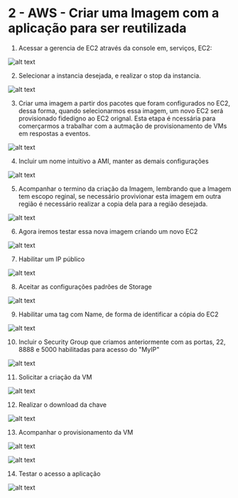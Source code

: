 # 2 - AWS - Criar uma Imagem com a aplicação para ser reutilizada


1. Acessar a gerencia de EC2 através da console em, serviços, EC2:

![alt text](https://github.com/dhnomura/Grupo2ABD-FrameworkDev/blob/main/imagens/Aula02Pt01.png)

2. Selecionar a instancia desejada, e realizar o stop da instancia. 

![alt text](https://github.com/dhnomura/Grupo2ABD-FrameworkDev/blob/main/imagens/Aula02Pt02.png)

3. Criar uma imagem a partir dos pacotes que foram configurados no EC2, dessa forma, quando selecionarmos essa imagem, um novo EC2 será provisionado fidedigno ao EC2 orignal. Esta etapa é ncessária para comerçarmos a trabalhar com a autmação de provisionamento de VMs em respostas a eventos.

![alt text](https://github.com/dhnomura/Grupo2ABD-FrameworkDev/blob/main/imagens/Aula02Pt03.png)

4. Incluir um nome intuitivo a AMI, manter as demais configurações

![alt text](https://github.com/dhnomura/Grupo2ABD-FrameworkDev/blob/main/imagens/Aula02Pt04.png)

5. Acompanhar o termino da criação da Imagem, lembrando que a Imagem tem escopo reginal, se necessário provivionar esta imagem em outra região é necessário realizar a copia dela para a região desejada.

![alt text](https://github.com/dhnomura/Grupo2ABD-FrameworkDev/blob/main/imagens/Aula02Pt05.png)

6. Agora iremos testar essa nova imagem criando um novo EC2

![alt text](https://github.com/dhnomura/Grupo2ABD-FrameworkDev/blob/main/imagens/Aula02Pt06.png)

7. Habilitar um IP público

![alt text](https://github.com/dhnomura/Grupo2ABD-FrameworkDev/blob/main/imagens/Aula02Pt08.png)

8. Aceitar as configurações padrões de Storage

![alt text](https://github.com/dhnomura/Grupo2ABD-FrameworkDev/blob/main/imagens/Aula02Pt09.png)

9. Habilitar uma tag com Name, de forma de identificar a cópia do EC2
    
![alt text](https://github.com/dhnomura/Grupo2ABD-FrameworkDev/blob/main/imagens/Aula02Pt10.png)

10. Incluir o Security Group que criamos anteriormente com as portas, 22, 8888 e 5000 habilitadas para acesso do "MyIP"

![alt text](https://github.com/dhnomura/Grupo2ABD-FrameworkDev/blob/main/imagens/Aula02Pt11.png)

11. Solicitar a criação da VM

![alt text](https://github.com/dhnomura/Grupo2ABD-FrameworkDev/blob/main/imagens/Aula02Pt12.png)

12. Realizar o download da chave

![alt text](https://github.com/dhnomura/Grupo2ABD-FrameworkDev/blob/main/imagens/Aula02Pt13.png)

13. Acompanhar o provisionamento da VM

![alt text](https://github.com/dhnomura/Grupo2ABD-FrameworkDev/blob/main/imagens/Aula02Pt14.png)

![alt text](https://github.com/dhnomura/Grupo2ABD-FrameworkDev/blob/main/imagens/Aula02Pt15.png)

14. Testar o acesso a aplicação

![alt text](https://github.com/dhnomura/Grupo2ABD-FrameworkDev/blob/main/imagens/Aula02Pt16.png)

